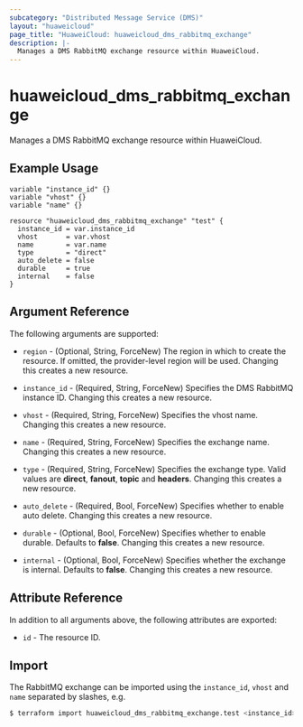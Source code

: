 ```yaml
---
subcategory: "Distributed Message Service (DMS)"
layout: "huaweicloud"
page_title: "HuaweiCloud: huaweicloud_dms_rabbitmq_exchange"
description: |-
  Manages a DMS RabbitMQ exchange resource within HuaweiCloud.
---
```


# huaweicloud_dms_rabbitmq_exchange

Manages a DMS RabbitMQ exchange resource within HuaweiCloud.

## Example Usage

```hcl
variable "instance_id" {}
variable "vhost" {}
variable "name" {}

resource "huaweicloud_dms_rabbitmq_exchange" "test" {
  instance_id = var.instance_id
  vhost       = var.vhost
  name        = var.name
  type        = "direct"
  auto_delete = false
  durable     = true
  internal    = false
}
```

## Argument Reference

The following arguments are supported:

* `region` - (Optional, String, ForceNew) The region in which to create the resource.
  If omitted, the provider-level region will be used. Changing this creates a new resource.

* `instance_id` - (Required, String, ForceNew) Specifies the DMS RabbitMQ instance ID.
  Changing this creates a new resource.

* `vhost` - (Required, String, ForceNew) Specifies the vhost name. Changing this creates a new resource.

* `name` - (Required, String, ForceNew) Specifies the exchange name. Changing this creates a new resource.

* `type` - (Required, String, ForceNew) Specifies the exchange type. Valid values are **direct**, **fanout**, **topic**
  and **headers**. Changing this creates a new resource.

* `auto_delete` - (Required, Bool, ForceNew) Specifies whether to enable auto delete. Changing this creates a new resource.

* `durable` - (Optional, Bool, ForceNew) Specifies whether to enable durable. Defaults to **false**.
  Changing this creates a new resource.

* `internal` - (Optional, Bool, ForceNew) Specifies whether the exchange is internal. Defaults to **false**.
  Changing this creates a new resource.

## Attribute Reference

In addition to all arguments above, the following attributes are exported:

* `id` - The resource ID.

## Import

The RabbitMQ exchange can be imported using the `instance_id`, `vhost` and `name` separated by slashes, e.g.

```bash
$ terraform import huaweicloud_dms_rabbitmq_exchange.test <instance_id>/<vhost>/<name>
```

